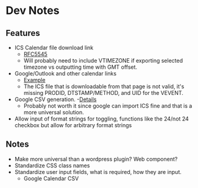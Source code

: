 # Dev Notes

## Features
 - ICS Calendar file download link
   - [RFC5545](https://tools.ietf.org/html/rfc5545)
   - Will probably need to include VTIMEZONE if exporting selected timezone vs outputting time with GMT offset.
 - Google/Outlook and other calendar links
   - [Example](https://www.labnol.org/apps/calendar.html)
   - The ICS file that is downloadable from that page is not valid, it's missing PRODID, DTSTAMP/METHOD, and UID for the VEVENT.
 - Google CSV generation.
   -[Details](https://support.google.com/calendar/answer/37118?co=GENIE.Platform%3DDesktop&hl=en#zippy=)
   - Probably not worth it since google can import ICS fine and that is a more universal solution.
 - Allow input of format strings for toggling, functions like the 24/not 24 checkbox but allow for arbitrary format strings

## Notes
 - Make more universal than a wordpress plugin? Web component?
 - Standardize CSS class names
 - Standardize user input fields, what is required, how they are input.
    - Google Calendar CSV
